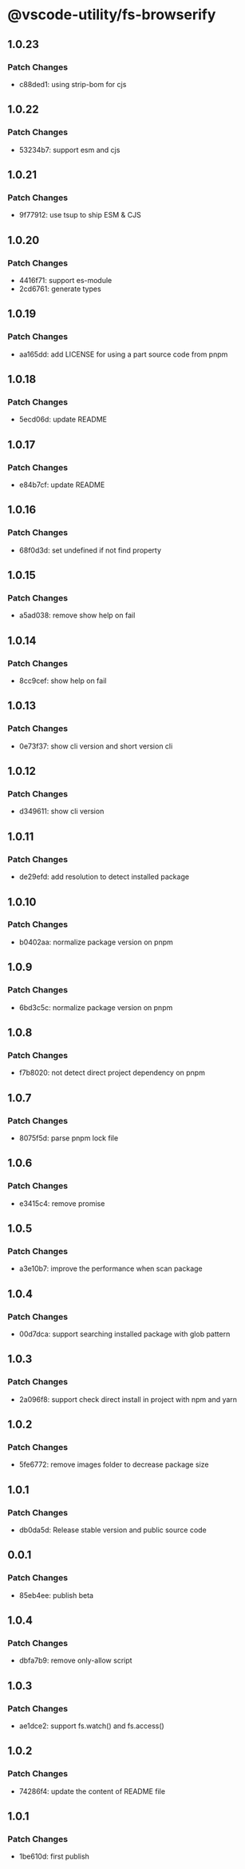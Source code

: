 # @vscode-utility/fs-browserify

## 1.0.23

### Patch Changes

- c88ded1: using strip-bom for cjs

## 1.0.22

### Patch Changes

- 53234b7: support esm and cjs

## 1.0.21

### Patch Changes

- 9f77912: use tsup to ship ESM & CJS

## 1.0.20

### Patch Changes

- 4416f71: support es-module
- 2cd6761: generate types

## 1.0.19

### Patch Changes

- aa165dd: add LICENSE for using a part source code from pnpm

## 1.0.18

### Patch Changes

- 5ecd06d: update README

## 1.0.17

### Patch Changes

- e84b7cf: update README

## 1.0.16

### Patch Changes

- 68f0d3d: set undefined if not find property

## 1.0.15

### Patch Changes

- a5ad038: remove show help on fail

## 1.0.14

### Patch Changes

- 8cc9cef: show help on fail

## 1.0.13

### Patch Changes

- 0e73f37: show cli version and short version cli

## 1.0.12

### Patch Changes

- d349611: show cli version

## 1.0.11

### Patch Changes

- de29efd: add resolution to detect installed package

## 1.0.10

### Patch Changes

- b0402aa: normalize package version on pnpm

## 1.0.9

### Patch Changes

- 6bd3c5c: normalize package version on pnpm

## 1.0.8

### Patch Changes

- f7b8020: not detect direct project dependency on pnpm

## 1.0.7

### Patch Changes

- 8075f5d: parse pnpm lock file

## 1.0.6

### Patch Changes

- e3415c4: remove promise

## 1.0.5

### Patch Changes

- a3e10b7: improve the performance when scan package

## 1.0.4

### Patch Changes

- 00d7dca: support searching installed package with glob pattern

## 1.0.3

### Patch Changes

- 2a096f8: support check direct install in project with npm and yarn

## 1.0.2

### Patch Changes

- 5fe6772: remove images folder to decrease package size

## 1.0.1

### Patch Changes

- db0da5d: Release stable version and public source code

## 0.0.1

### Patch Changes

- 85eb4ee: publish beta

## 1.0.4

### Patch Changes

- dbfa7b9: remove only-allow script

## 1.0.3

### Patch Changes

- ae1dce2: support fs.watch() and fs.access()

## 1.0.2

### Patch Changes

- 74286f4: update the content of README file

## 1.0.1

### Patch Changes

- 1be610d: first publish
